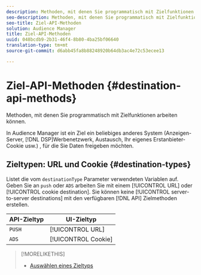 ```yaml
---
description: Methoden, mit denen Sie programmatisch mit Zielfunktionen arbeiten können.
seo-description: Methoden, mit denen Sie programmatisch mit Zielfunktionen arbeiten können.
seo-title: Ziel-API-Methoden
solution: Audience Manager
title: Ziel-API-Methoden
uuid: 048bcdb9-2b31-46f4-8b80-4ba25bf06640
translation-type: tm+mt
source-git-commit: d6abb45fa8b88248920b64db3ac4e72c53ecee13

---
```



# Ziel-API-Methoden {#destination-api-methods}

Methoden, mit denen Sie programmatisch mit Zielfunktionen arbeiten können.

<!-- c_destinations_api.xml -->

In Audience Manager ist ein Ziel ein beliebiges anderes System (Anzeigen-Server, [!DNL DSP]Werbenetzwerk, Austausch, Ihr eigenes Erstanbieter-Cookie usw.) , für die Sie Daten freigeben möchten.

## Zieltypen: URL und Cookie {#destination-types}

Listet die vom `destinationType` Parameter verwendeten Variablen auf. Geben Sie an `push` oder `ADS` arbeiten Sie mit einem [!UICONTROL URL] oder [!UICONTROL cookie destination]. Sie können keine [!UICONTROL server-to-server destinations] mit den verfügbaren [!DNL API] Zielmethoden erstellen.

<!-- r_destination_types.xml -->

| API-Zieltyp | UI-Zieltyp |
|---|---|
| `PUSH` | [!UICONTROL URL] |
| `ADS` | [!UICONTROL Cookie] |

>[!MORELIKETHIS]
>
>* [Auswählen eines Zieltyps](../../../features/destinations/destinations.md)

